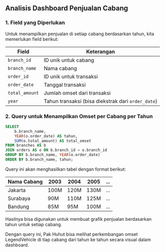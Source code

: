 ## Analisis Dashboard Penjualan Cabang

### 1. Field yang Diperlukan

Untuk menampilkan penjualan di setiap cabang berdasarkan tahun, kita memerlukan field berikut:

| Field          | Keterangan                                         |
| -------------- | -------------------------------------------------- |
| `branch_id`    | ID unik untuk cabang                               |
| `branch_name`  | Nama cabang                                        |
| `order_id`     | ID unik untuk transaksi                            |
| `order_date`   | Tanggal transaksi                                  |
| `total_amount` | Jumlah omset dari transaksi                        |
| `year`         | Tahun transaksi (bisa diekstrak dari `order_date`) |

### 2. Query untuk Menampilkan Omset per Cabang per Tahun

```sql
SELECT
    b.branch_name,
    YEAR(o.order_date) AS tahun,
    SUM(o.total_amount) AS total_omset
FROM branches AS b
JOIN orders AS o ON b.branch_id = o.branch_id
GROUP BY b.branch_name, YEAR(o.order_date)
ORDER BY b.branch_name, tahun;
```

Query ini akan menghasilkan tabel dengan format berikut:

| Nama Cabang | 2003 | 2004 | 2005 | ... |
| ----------- | ---- | ---- | ---- | --- |
| Jakarta     | 100M | 120M | 130M | ... |
| Surabaya    | 90M  | 110M | 125M | ... |
| Bandung     | 85M  | 95M  | 100M | ... |

Hasilnya bisa digunakan untuk membuat grafik penjualan berdasarkan tahun untuk setiap cabang.

Dengan query ini, Pak Huhut bisa melihat perkembangan omset LegendVehicle di tiap cabang dari tahun ke tahun secara visual dalam dashboard.

